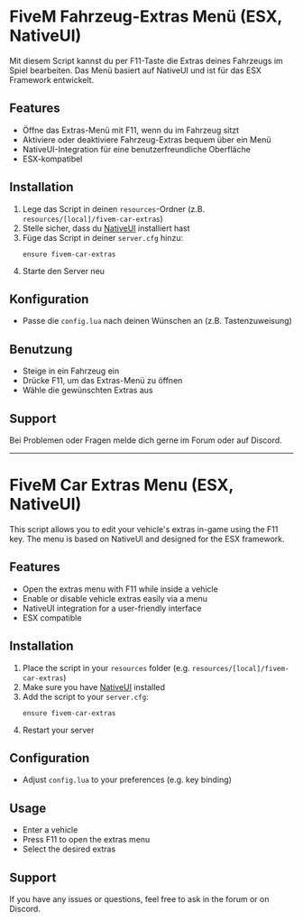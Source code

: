# FiveM Fahrzeug-Extras Menü (ESX, NativeUI)

Mit diesem Script kannst du per F11-Taste die Extras deines Fahrzeugs im Spiel bearbeiten. Das Menü basiert auf NativeUI und ist für das ESX Framework entwickelt.

## Features
- Öffne das Extras-Menü mit F11, wenn du im Fahrzeug sitzt
- Aktiviere oder deaktiviere Fahrzeug-Extras bequem über ein Menü
- NativeUI-Integration für eine benutzerfreundliche Oberfläche
- ESX-kompatibel

## Installation
1. Lege das Script in deinen `resources`-Ordner (z.B. `resources/[local]/fivem-car-extras`)
2. Stelle sicher, dass du [NativeUI](https://github.com/FrazzIe/NativeUILua) installiert hast
3. Füge das Script in deiner `server.cfg` hinzu:
   ```
   ensure fivem-car-extras
   ```
4. Starte den Server neu

## Konfiguration
- Passe die `config.lua` nach deinen Wünschen an (z.B. Tastenzuweisung)

## Benutzung
- Steige in ein Fahrzeug ein
- Drücke F11, um das Extras-Menü zu öffnen
- Wähle die gewünschten Extras aus

## Support
Bei Problemen oder Fragen melde dich gerne im Forum oder auf Discord.

---

# FiveM Car Extras Menu (ESX, NativeUI)

This script allows you to edit your vehicle's extras in-game using the F11 key. The menu is based on NativeUI and designed for the ESX framework.

## Features
- Open the extras menu with F11 while inside a vehicle
- Enable or disable vehicle extras easily via a menu
- NativeUI integration for a user-friendly interface
- ESX compatible

## Installation
1. Place the script in your `resources` folder (e.g. `resources/[local]/fivem-car-extras`)
2. Make sure you have [NativeUI](https://github.com/FrazzIe/NativeUILua) installed
3. Add the script to your `server.cfg`:
   ```
   ensure fivem-car-extras
   ```
4. Restart your server

## Configuration
- Adjust `config.lua` to your preferences (e.g. key binding)

## Usage
- Enter a vehicle
- Press F11 to open the extras menu
- Select the desired extras

## Support
If you have any issues or questions, feel free to ask in the forum or on Discord.
